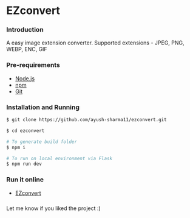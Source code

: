 # EZconvert

### Introduction

A easy image extension converter. Supported extensions - JPEG, PNG, WEBP, ENC, GIF

### Pre-requirements

-   [Node.js](https://nodejs.org/dist/v20.11.0/node-v20.11.0-x64.msi)
-   [npm](https://www.npmjs.com/)
-   [Git](https://git-scm.com/)

### Installation and Running

```bash
$ git clone https://github.com/ayush-sharma11/ezconvert.git

$ cd ezconvert

# To generate build folder
$ npm i

# To run on local environment via Flask
$ npm run dev
```

### Run it online

-   [EZconvert](https://ezconvert.netlify.app/)

###

Let me know if you liked the project :)
